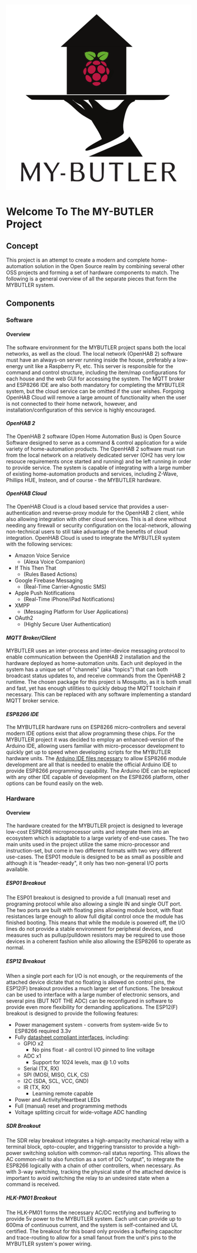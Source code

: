 ﻿![Image][logo]

# Welcome To The MY-BUTLER Project


## Concept

This project is an attempt to create a modern and complete home-automation solution in the Open Source realm by combining several other OSS projects and forming a set of hardware components to match. The following is a general overview of all the separate pieces that form the MYBUTLER system.


## Components

### Software

#### Overview
The software environment for the MYBUTLER project spans both the local networks, as well as the cloud. The local network (OpenHAB 2) software must have an always-on server running inside the house, preferably a low-energy unit like a Raspberry Pi, etc. This server is responsible for the command and control structure, including the item/map configurations for each house and the web GUI for accessing the system. The MQTT broker and ESP8266 IDE are also both mandatory for completing the MYBUTLER system, but the cloud service can be omitted if the user wishes. Forgoing OpenHAB Cloud will remove a large amount of functionality when the user is not connected to their home network, however, and installation/configuration of this service is highly encouraged.

#### *OpenHAB 2*
The OpenHAB 2 software (Open Home Automation Bus) is Open Source Software designed to serve as a command & control application for a wide variety of home-automation products. The OpenHAB 2 software must run from the local network on a relatively dedicated server (OH2 has very low resouce requirements once started and running) and be left running in order to provide service. The system is capable of integrating with a large number of existing home-automation products and services, including Z-Wave, Phillips HUE, Insteon, and of course - the MYBUTLER hardware.

#### *OpenHAB Cloud*
The OpenHAB Cloud is a cloud based service that provides a user-authentication and reverse-proxy module for the OpenHAB 2 client, while also allowing integration with other cloud services. This is all done without needing any firewall or security configuration on the local-network, allowing non-technical users to still take advantage of the benefits of cloud integration. OpenHAB Cloud is used to integrate the MYBUTLER system with the following services:
 * Amazon Voice Service 
   * (Alexa Voice Companion)
 * If This Then That 
   * (Rules Based Actions)
 * Google Firebase Messaging 
   * (Real-Time Carrier-Agnostic SMS)
 * Apple Push Notifications 
   * (Real-Time iPhone/iPad Notifications)
 * XMPP 
   * (Messaging Platform for User Applications)
 * OAuth2
   * (Highly Secure User Authentication)

#### *MQTT Broker/Client*
MYBUTLER uses an inter-process and inter-device messaging protocol to enable communication between the OpenHAB 2 installation and the hardware deployed as home-automation units. Each unit deployed in the system has a unique set of "channels" (aka "topics") that can both broadcast status updates to, and receive commands from the OpenHAB 2 runtime. The chosen package for this project is Mosquitto, as it is both small and fast, yet has enough utilities to quickly debug the MQTT toolchain if necessary. This can be replaced with any software implementing a standard MQTT broker service.

#### *ESP8266 IDE*
The MYBUTLER hardware runs on ESP8266 micro-controllers and several modern IDE options exist that allow programming these chips. For the MYBUTLER project it was decided to employ an enhanced-version of the Arduino IDE, allowing users familiar with micro-processor development to quickly get up to speed when developing scripts for the MYBUTLER hardware units. The [Arduino IDE files necessary](https://github.com/esp8266/Arduino) to allow ESP8266 module development are all that is needed to enable the official Arduino IDE to provide ESP8266 programming capability. The Arduino IDE can be replaced with any other IDE capable of development on the ESP8266 platform, other options can be found easily on the web.

### Hardware

#### Overview
The hardware created for the MYBUTLER project is designed to leverage low-cost ESP8266 microprocessor units and integrate them into an ecosystem which is adaptable to a large variety of end-use cases. The two main units used in the project utilize the same micro-processor and instruction-set, but come in two different formats with two very different use-cases. The ESP01 module is designed to be as small as possible and although it is "header-ready", it only has two non-general I/O ports available.

##### *ESP01 Breakout*
The ESP01 breakout is designed to provide a full (manual) reset and programing protocol while also allowing a single IN and single OUT port. The two ports are built with floating pins allowing module boot, with float resistances large enough to allow full digital control once the module has finished booting. This means that while the module is powered off, the I/O lines do not provide a stable environment for peripheral devices, and measures such as pullup/pulldown resistors may be required to use those devices in a coherent fashion while also allowing the ESP8266 to operate as normal.

##### *ESP12 Breakout*
When a single port each for I/O is not enough, or the requirements of the attached device dictate that no floating is allowed on control pins, the ESP12(F) breakout provides a much larger set of functions. The breakout can be used to interface with a large number of electronic sensors, and several pins (BUT NOT THE ADC) can be reconfigured in software to provide even more flexibility for demanding applications.
 The ESP12(F) breakout is designed to provide the following features:
 * Power management system - converts from system-wide 5v to ESP8266 required 3.3v
 * Fully [datasheet compliant interfaces,](http://espressif.com/sites/default/files/documentation/0a-esp8266ex_datasheet_en.pdf#page=17) including:
   * GPIO x2
     * No pins float - all control I/O pinned to line voltage
   * ADC x1
     * Support for 1024 levels, max @ 1.0 volts
   * Serial (TX, RX)
   * SPI (MOSI, MISO, CLK, CS)
   * I2C (SDA, SCL, VCC, GND)
   * IR (TX, RX)
     * Learning remote capable
 * Power and Activity/Heartbeat LEDs
 * Full (manual) reset and programming methods
 * Voltage splitting circuit for wide-voltage ADC handling

##### *SDR Breakout*
The SDR relay breakout integrates a high-ampacity mechanical relay with a terminal block, opto-coupler, and triggering transistor to provide a high-power switching solution with common-rail status reporting. This allows the AC common-rail to also function as a sort of DC "output", to integrate the ESP8266 logically with a chain of other controllers, when necessary.  As with 3-way switching, tracking the physical state of the attached device is important to avoid switching the relay to an undesired state when a command is received.

##### *HLK-PM01 Breakout*
The HLK-PM01 forms the necessary AC/DC rectifying and buffering to provide 5v power to the MYBUTLER system. Each unit can provide up to 600ma of continuous current, and the system is self-contained and UL certified. The breakout for this board only provides a buffering capacitor and trace-routing to allow for a small fanout from the unit's pins to the MYBUTLER system's power wiring.

[logo]: /Documentation/GHPages/MYBUTLER.png "MYBUTLER"
